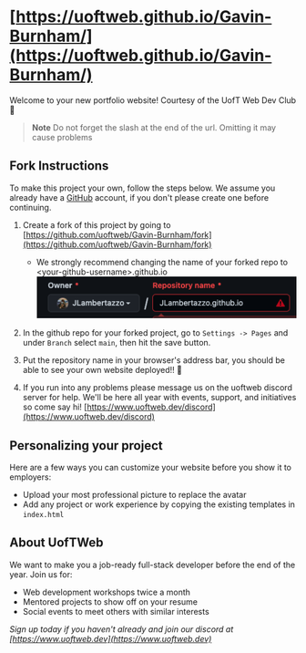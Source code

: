 # [https://uoftweb.github.io/Gavin-Burnham/](https://uoftweb.github.io/Gavin-Burnham/)
Welcome to your new portfolio website! Courtesy of the UofT Web Dev Club 🥳

> **Note**
> Do not forget the slash at the end of the url. Omitting it may cause problems

## Fork Instructions
To make this project your own, follow the steps below. We assume you already have a [GitHub](https://github.com) account, if you don't please create one before continuing.
1. Create a fork of this project by going to [https://github.com/uoftweb/Gavin-Burnham/fork](https://github.com/uoftweb/Gavin-Burnham/fork)
    * We strongly recommend changing the name of your forked repo to 
    \<your-github-username\>.github.io
    ![fork](fork.png)

2. In the github repo for your forked project, go to `Settings -> Pages` and under `Branch` select `main`, then hit the save button.

3. Put the repository name in your browser's address bar, you should be able to see your own website deployed!! 🥳

4. If you run into any problems please message us on the uoftweb discord server for help. We'll be here all year with events, support, and initiatives so come say hi!
[https://www.uoftweb.dev/discord](https://www.uoftweb.dev/discord)

## Personalizing your project
Here are a few ways you can customize your website before you show it to employers:
* Upload your most professional picture to replace the avatar
* Add any project or work experience by copying the existing templates in `index.html`

## About UofTWeb
We want to make you a job-ready full-stack developer before the end of the year. Join us for:
* Web development workshops twice a month
* Mentored projects to show off on your resume
* Social events to meet others with similar interests

*Sign up today if you haven't already and join our discord at [https://www.uoftweb.dev](https://www.uoftweb.dev)*
